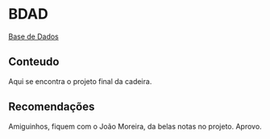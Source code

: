 # BDAD
[Base de Dados](https://sigarra.up.pt/feup/pt/ucurr_geral.ficha_uc_view?pv_ocorrencia_id=419997)

## Conteudo
Aqui se encontra o projeto final da cadeira.

## Recomendações
Amiguinhos, fiquem com o João Moreira, da belas notas no projeto. Aprovo.
